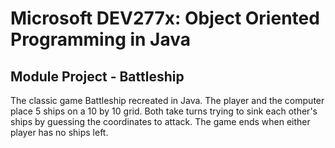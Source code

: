 # Microsoft DEV277x: Object Oriented Programming in Java

## Module Project - Battleship

The classic game Battleship recreated in Java. The player and the computer place 5 ships on a 10 by 10 grid. Both take turns trying to sink each other's ships by guessing the coordinates to attack. The game ends when either player has no ships left.